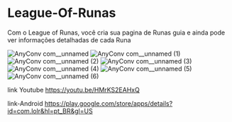 
# League-Of-Runas

Com o League of Runas, você cria sua pagina de Runas guia e ainda pode ver informações detalhadas de cada Runa

![AnyConv com__unnamed](https://user-images.githubusercontent.com/22603774/106675548-0e097c80-6594-11eb-9e82-d452787bca56.png)
![AnyConv com__unnamed (1)](https://user-images.githubusercontent.com/22603774/106675557-11046d00-6594-11eb-9799-0f01294942c3.png)
![AnyConv com__unnamed (2)](https://user-images.githubusercontent.com/22603774/106675565-1366c700-6594-11eb-997d-7ee3dc748fd1.png)
![AnyConv com__unnamed (3)](https://user-images.githubusercontent.com/22603774/106675572-1497f400-6594-11eb-9e2c-13d36ac49867.png)
![AnyConv com__unnamed (4)](https://user-images.githubusercontent.com/22603774/106675576-1661b780-6594-11eb-8821-409817806c3e.png)
![AnyConv com__unnamed (5)](https://user-images.githubusercontent.com/22603774/106675583-182b7b00-6594-11eb-89ff-4bf44943c870.png)
![AnyConv com__unnamed (6)](https://user-images.githubusercontent.com/22603774/106675586-1a8dd500-6594-11eb-81ca-6ddf1645e9d3.png)





link Youtube https://youtu.be/HMrKS2EAHxQ

link-Android https://play.google.com/store/apps/details?id=com.lolr&hl=pt_BR&gl=US
